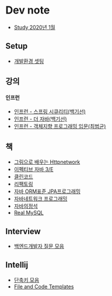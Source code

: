 # Dev note 





-   [Study 2020년 1월](study-202001.md)



## Setup 

-   [개발환경 셋팅](./mac/setup.md)



## 강의

#### 인프런

-   [인프런 - 스프링 시큐리티(백기선)](./spring/spring-security.md)
-   [인프런 - 더 자바(백기선)](./java/java-bytecode.md)
-   [인프런 - 객체지향 프로그래밍 입문(최범균)](./oop/oop-beginner-inflearn.md)



## 책 

-   [그림으로 배우는 Httpnetwork](./web/http-network-basic.md)
-   [이펙티브 자바 3/E](./book/effective-java.md)
-   [클린코드](./book/cleancode.md)
-   [리팩토링](./book/refactoring.md)
-   [자바 ORM표준 JPA프로그래밍](./jpa/jpa.md)
-   [자바네트워크 프로그래밍](./book/java-network-programming.md)
-   [자바의정석](./java/java-basic.md)
-   [Real MySQL](./db/real-mysql.md)





## Interview

-   [백엔드개발자 질문 모음](./interview/interview.md)



## Intellij 

-   [단축키 모음](https://medium.com/@umanking/%EC%9D%B8%ED%85%94%EB%A6%ACj-%EC%82%AC%EC%9A%A9%EB%B2%95-a44543666893)
-   [File and Code Templates](./intellij/file-and-codetemplate.md)

<!--stackedit_data:
eyJoaXN0b3J5IjpbMTI1NjYxOTU5Ml19
-->
